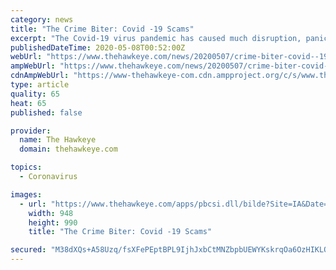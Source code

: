 ```yaml
---
category: news
title: "The Crime Biter: Covid -19 Scams"
excerpt: "The Covid-19 virus pandemic has caused much disruption, panic, anxiety and fear to our communities and nation. These are uncertain times and this pandemic"
publishedDateTime: 2020-05-08T00:52:00Z
webUrl: "https://www.thehawkeye.com/news/20200507/crime-biter-covid--19-scams"
ampWebUrl: "https://www.thehawkeye.com/news/20200507/crime-biter-covid--19-scams?template=ampart"
cdnAmpWebUrl: "https://www-thehawkeye-com.cdn.ampproject.org/c/s/www.thehawkeye.com/news/20200507/crime-biter-covid--19-scams?template=ampart"
type: article
quality: 65
heat: 65
published: false

provider:
  name: The Hawkeye
  domain: thehawkeye.com

topics:
  - Coronavirus

images:
  - url: "https://www.thehawkeye.com/apps/pbcsi.dll/bilde?Site=IA&Date=20200507&Category=NEWS&ArtNo=200509729&Ref=AR"
    width: 948
    height: 990
    title: "The Crime Biter: Covid -19 Scams"

secured: "M38dXQs+A58Uzq/fsXFePEptBPL9IjhJxbCtMNZbpbUEWYKskrqOa6OzHIKLO95eKKIH2ysCpubyirUXezRZS+A78Qmz43cCpXuzSqxRQpcnh4XU0KIpyex4Ti4k+IZT6IPzurimbG2yO9ZKiRBOYOB63rCyamb6REqMubVEa/qrle1QeJAPVt2HpG2ZpNLwF6rLV2/dVpimRhlk0NY8GoWa8kozfCkKuyuKegAzT07PgiB1iavTHgLXwC6FzoWT5BYovlFQ6JvIRTYx0aQ1auHMUOK5IA6TFK68BGoC8tWyS4XhB2E5V71AWXirzKOgOcPBERWvmhP4XD4K8+ioOieV9rp9zjYjNHgKyd10a4/hwdlqeSx3xius0eY8PY+l7WxUv9KU4JHQ8pOY9nBoxfgFDUYhpD2dyDyjA4KoLRyxq3a3qUFv32Nzc3M6LDU19EjdGw8bmNaMOoqXKSOXgV1sO50fHwvJW8tf7Tapx8A=;MVPBbpEHjKnxmlPVk0xpnQ=="
---
```


